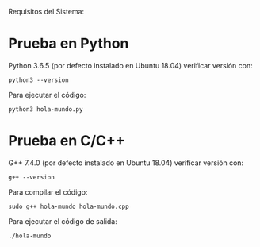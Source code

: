 Requisitos del Sistema:

# Prueba en Python
Python 3.6.5 (por defecto instalado en Ubuntu 18.04)
verificar versión con:

    python3 --version
  
Para ejecutar el código:

    python3 hola-mundo.py
  

# Prueba en C/C++
G++ 7.4.0 (por defecto instalado en Ubuntu 18.04)
verificar versión con:

    g++ --version

Para compilar el código:

    sudo g++ hola-mundo hola-mundo.cpp

Para ejecutar el código de salida:

    ./hola-mundo
